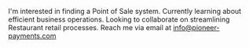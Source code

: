 
I'm interested in finding a Point of Sale system. Currently learning about efficient business operations. 
Looking to collaborate on streamlining Restaurant retail processes. Reach me via email at info@pioneer-payments.com

<!---
ajbahmas1/ajbahmas1 is a ✨ special ✨ repository because its `README.md` (this file) appears on your GitHub profile.
You can click the Preview link to take a look at your changes.
--->
